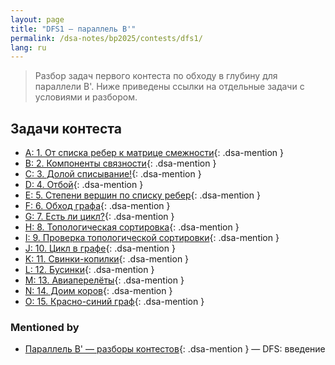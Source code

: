```yaml
---
layout: page
title: "DFS1 — параллель B'"
permalink: /dsa-notes/bp2025/contests/dfs1/
lang: ru
---
```


> Разбор задач первого контеста по обходу в глубину для параллели B'. Ниже приведены ссылки на отдельные задачи с условиями и разбором.

## Задачи контеста

- [A: 1. От списка ребер к матрице смежности](../../../problems/problem-1/){: .dsa-mention }
- [B: 2. Компоненты связности](../../../problems/problem-2/){: .dsa-mention }
- [C: 3. Долой списывание!](../../../problems/problem-3/){: .dsa-mention }
- [D: 4. Отбой](../../../problems/problem-4/){: .dsa-mention }
- [E: 5. Степени вершин по списку ребер](../../../problems/problem-5/){: .dsa-mention }
- [F: 6. Обход графа](../../../problems/problem-6/){: .dsa-mention }
- [G: 7. Есть ли цикл?](../../../problems/problem-7/){: .dsa-mention }
- [H: 8. Топологическая сортировка](../../../problems/problem-8/){: .dsa-mention }
- [I: 9. Проверка топологической сортировки](../../../problems/problem-9/){: .dsa-mention }
- [J: 10. Цикл в графе](../../../problems/problem-10/){: .dsa-mention }
- [K: 11. Свинки-копилки](../../../problems/problem-11/){: .dsa-mention }
- [L: 12. Бусинки](../../../problems/problem-12/){: .dsa-mention }
- [M: 13. Авиаперелёты](../../../problems/problem-13/){: .dsa-mention }
- [N: 14. Доим коров](../../../problems/problem-14/){: .dsa-mention }
- [O: 15. Красно-синий граф](../../../problems/problem-15/){: .dsa-mention }
### Mentioned by

<!-- dsa-mentioned-by:start -->
- [Параллель B' — разборы контестов](/dsa-notes/bp2025/contests/){: .dsa-mention } — DFS: введение
<!-- dsa-mentioned-by:end -->


